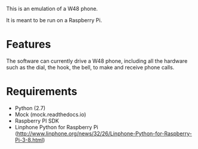This is an emulation of a W48 phone.

It is meant to be run on a Raspberry Pi.

# Features

The software can currently drive a W48 phone, including all the hardware such as the dial, the hook, the bell, to make and receive phone calls.

# Requirements

- Python (2.7)
- Mock (mock.readthedocs.io)
- Raspberry PI SDK
- Linphone Python for Raspberry Pi (http://www.linphone.org/news/32/26/Linphone-Python-for-Raspberry-Pi-3-8.html)



